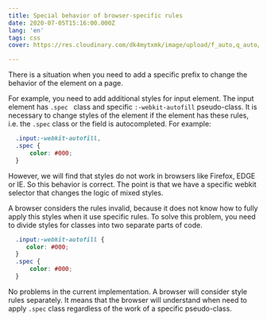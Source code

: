 ```yaml
---
title: Special behavior of browser-specific rules
date: 2020-07-05T15:16:00.000Z
lang: 'en'
tags: css
cover: https://res.cloudinary.com/dk4mytxmk/image/upload/f_auto,q_auto/v1596132450/website/browsers_vwlird.jpg

---
```

There is a situation when you need to add a specific prefix to change the behavior of the element on a page.

For example, you need to add additional styles for input element. The input element has <code>.spec </code> class and specific <code>:-webkit-autofill</code> pseudo-class. It is necessary to change styles of the element if the element has these rules, i.e. the <code>.spec</code> class or the field is autocompleted. For example:

```css
  .input:-webkit-autofill,
  .spec {
      color: #000;
  }
```
However, we will find that styles do not work in browsers like Firefox, EDGE or IE. So this behavior is correct. The point is that we have a specific webkit selector that changes the logic of mixed styles.

A browser considers the rules invalid, because it does not know how to fully apply this styles when it use specific rules. 
To solve this problem, you need to divide styles for classes into two separate parts of code.

```css
  .input:-webkit-autofill {
     color: #000;
  }
  .spec {
      color: #000;
  }
```

No problems in the current implementation. A browser will consider style rules separately. It means that the browser will understand when need to apply <code>.spec</code> class regardless of the work of a specific pseudo-class.